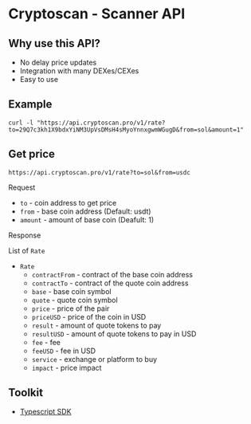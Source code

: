 # Cryptoscan - Scanner API

## Why use this API?

- No delay price updates
- Integration with many DEXes/CEXes
- Easy to use

## Example

```
curl -l "https://api.cryptoscan.pro/v1/rate?to=29Q7c3kh1X9bdxYiNM3UpVsDMsH4sMyoYnnxgwmWGugD&from=sol&amount=1"
```

## Get price

```
https://api.cryptoscan.pro/v1/rate?to=sol&from=usdc
```

Request

- `to` - coin address to get price
- `from` - base coin address (Default: usdt)
- `amount` - amount of base coin (Deafult: 1)

Response 

List of `Rate`

- `Rate`
    - `contractFrom` - contract of the base coin address
    - `contractTo` - contract of the quote coin address
    - `base` - base coin symbol
    - `quote` - quote coin symbol
    - `price` - price of the pair
    - `priceUSD` - price of the coin in USD
    - `result` - amount of quote tokens to pay
    - `resultUSD` - amount of quote tokens to pay in USD
    - `fee` - fee
    - `feeUSD` - fee in USD
    - `service` - exchange or platform to buy
    - `impact` - price impact

## Toolkit

- [Typescript SDK](https://github.com/cryptoscan-pro/scanner-sdk)
